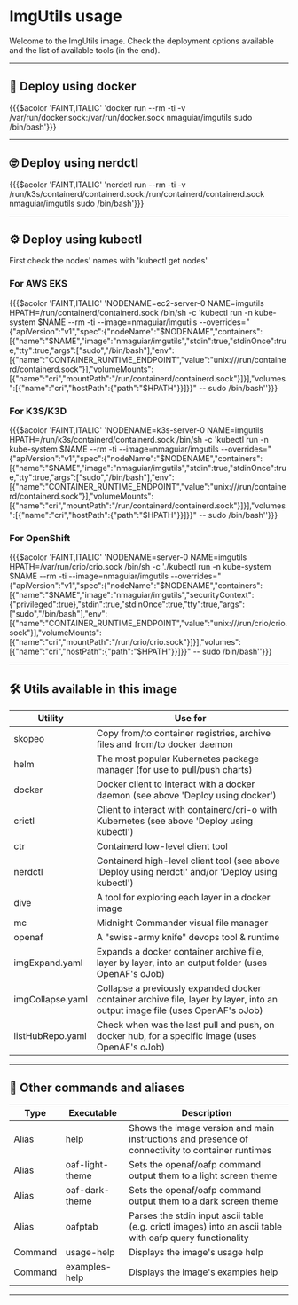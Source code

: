 # ImgUtils usage

Welcome to the ImgUtils image. Check the deployment options available and the list of available tools (in the end).

---

## 🐳 Deploy using docker

{{{$acolor 'FAINT,ITALIC' 'docker run --rm -ti -v /var/run/docker.sock:/var/run/docker.sock nmaguiar/imgutils sudo /bin/bash'}}}

---

## 🤓 Deploy using nerdctl

{{{$acolor 'FAINT,ITALIC' 'nerdctl run --rm -ti -v /run/k3s/containerd/containerd.sock:/run/containerd/containerd.sock nmaguiar/imgutils sudo /bin/bash'}}}

---

## ⚙️  Deploy using kubectl

First check the nodes' names with 'kubectl get nodes'

### For AWS EKS

{{{$acolor 'FAINT,ITALIC' 'NODENAME=ec2-server-0 NAME=imgutils HPATH=/run/containerd/containerd.sock  /bin/sh -c \'kubectl run -n kube-system $NAME --rm -ti --image=nmaguiar/imgutils  --overrides="{\"apiVersion\":\"v1\",\"spec\":{\"nodeName\":\"$NODENAME\",\"containers\":[{\"name\":\"$NAME\",\"image\":\"nmaguiar/imgutils\",\"stdin\":true,\"stdinOnce\":true,\"tty\":true,\"args\":[\"sudo\",\"/bin/bash\"],\"env\":[{\"name\":\"CONTAINER_RUNTIME_ENDPOINT\",\"value\":\"unix:///run/containerd/containerd.sock\"}],\"volumeMounts\":[{\"name\":\"cri\",\"mountPath\":\"/run/containerd/containerd.sock\"}]}],\"volumes\":[{\"name\":\"cri\",\"hostPath\":{\"path\":\"$HPATH\"}}]}}" -- sudo /bin/bash\''}}}

### For K3S/K3D

{{{$acolor 'FAINT,ITALIC' 'NODENAME=k3s-server-0 NAME=imgutils HPATH=/run/k3s/containerd/containerd.sock  /bin/sh -c \'kubectl run -n kube-system $NAME --rm -ti --image=nmaguiar/imgutils  --overrides="{\"apiVersion\":\"v1\",\"spec\":{\"nodeName\":\"$NODENAME\",\"containers\":[{\"name\":\"$NAME\",\"image\":\"nmaguiar/imgutils\",\"stdin\":true,\"stdinOnce\":true,\"tty\":true,\"args\":[\"sudo\",\"/bin/bash\"],\"env\":[{\"name\":\"CONTAINER_RUNTIME_ENDPOINT\",\"value\":\"unix:///run/containerd/containerd.sock\"}],\"volumeMounts\":[{\"name\":\"cri\",\"mountPath\":\"/run/containerd/containerd.sock\"}]}],\"volumes\":[{\"name\":\"cri\",\"hostPath\":{\"path\":\"$HPATH\"}}]}}" -- sudo /bin/bash\''}}}

### For OpenShift

{{{$acolor 'FAINT,ITALIC' 'NODENAME=server-0 NAME=imgutils HPATH=/var/run/crio/crio.sock  /bin/sh -c \'./kubectl run -n kube-system $NAME --rm -ti --image=nmaguiar/imgutils  --overrides="{\"apiVersion\":\"v1\",\"spec\":{\"nodeName\":\"$NODENAME\",\"containers\":[{\"name\":\"$NAME\",\"image\":\"nmaguiar/imgutils\",\"securityContext\":{\"privileged\":true},\"stdin\":true,\"stdinOnce\":true,\"tty\":true,\"args\":[\"sudo\",\"/bin/bash\"],\"env\":[{\"name\":\"CONTAINER_RUNTIME_ENDPOINT\",\"value\":\"unix:///run/crio/crio.sock\"}],\"volumeMounts\":[{\"name\":\"cri\",\"mountPath\":\"/run/crio/crio.sock\"}]}],\"volumes\":[{\"name\":\"cri\",\"hostPath\":{\"path\":\"$HPATH\"}}]}}" -- sudo /bin/bash\''}}}

---

## 🛠️  Utils available in this image

| Utility | Use for     |
|---------|-------------|
| skopeo  | Copy from/to container registries, archive files and from/to docker daemon |
| helm    | The most popular Kubernetes package manager (for use to pull/push charts) |
| docker  | Docker client to interact with a docker daemon (see above 'Deploy using docker') |
| crictl  | Client to interact with containerd/cri-o with Kubernetes (see above 'Deploy using kubectl') |
| ctr     | Containerd low-level client tool |
| nerdctl | Containerd high-level client tool (see above 'Deploy using nerdctl' and/or 'Deploy using kubectl') |
| dive    | A tool for exploring each layer in a docker image |
| mc      | Midnight Commander visual file manager |
| openaf  | A "swiss-army knife" devops tool & runtime |
| imgExpand.yaml | Expands a docker container archive file, layer by layer, into an output folder (uses OpenAF's oJob) |
| imgCollapse.yaml | Collapse a previously expanded docker container archive file, layer by layer, into an output image file (uses OpenAF's oJob) |
| listHubRepo.yaml | Check when was the last pull and push, on docker hub, for a specific image (uses OpenAF's oJob) |

---

## 🔧  Other commands and aliases

| Type | Executable | Description |
|------|------------|-------------|
| Alias | help | Shows the image version and main instructions and presence of connectivity to container runtimes |
| Alias | oaf-light-theme | Sets the openaf/oafp command output them to a light screen theme |
| Alias | oaf-dark-theme | Sets the openaf/oafp command output them to a dark screen theme |
| Alias | oafptab | Parses the stdin input ascii table (e.g. crictl images) into an ascii table with oafp query functionality |
| Command | usage-help | Displays the image's usage help |
| Command | examples-help | Displays the image's examples help |

---
